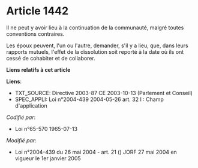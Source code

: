# Article 1442

Il ne peut y avoir lieu à la continuation de la communauté, malgré toutes conventions contraires.

Les époux peuvent, l'un ou l'autre, demander, s'il y a lieu, que, dans leurs rapports mutuels, l'effet de la dissolution soit
reporté à la date où ils ont cessé de cohabiter et de collaborer.

**Liens relatifs à cet article**

**Liens**:

  - TXT_SOURCE: Directive 2003-87 CE 2003-10-13 (Parlement et Conseil)
  - SPEC_APPLI: Loi n°2004-439 2004-05-26 art. 32 I : Champ d'application

_Codifié par_:

  - Loi n°65-570 1965-07-13

_Modifié par_:

  - Loi n°2004-439 du 26 mai 2004 - art. 21 () JORF 27 mai 2004 en vigueur le 1er janvier 2005
